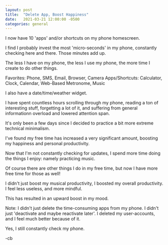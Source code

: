 ```yaml
---
layout: post
title:  "Delete App, Boost Happiness"
date:   2021-03-21 12:00:00 -0500
categories: general
---
```


I now have 10 'apps' and/or shortcuts on my phone homescreen.

I find I probably invest the most 'micro-seconds' in my phone, constantly checking here and there. Those minutes add up.

The less I have on my phone, the less I use my phone, the more time I create to do other things.

Favorites: Phone, SMS, Email, Browser, Camera
Apps/Shortcuts: Calculator, Clock, Calendar, Web-Based Metronome, Music

I also have a date/time/weather widget.

I have spent countless hours scrolling through my phone, reading a ton of interesting stuff, forgetting a lot of it, and suffering from general informationn overload and lowered attention span.

It's only been a few days since I decided to practice a bit more extreme technical minimalism.

I've found my free time has increased a very significant amount, boosting my happiness and personal productivity.

Now that I'm not constantly checking for updates, I spend more time doing the things I enjoy: namely practicing music.

Of course there are other things I do in my free time, but now I have more free time for those as well!

I didn't just boost my musical productivity, I boosted my overall productivity. I feel less useless, and more mindful.

This has resulted in an upward boost in my mood.

Note: I didn't just delete the time-consuming apps from my phone. I didn't just 'deactivate and maybe reactivate later'. I deleted my user-accounts, and I feel much better because of it.

Yes, I still constantly check my phone.

-cb